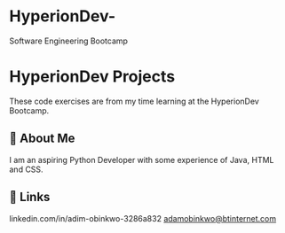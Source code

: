 # HyperionDev-
Software Engineering Bootcamp

# HyperionDev Projects

These code exercises are from my time learning at the HyperionDev Bootcamp.




## 🚀 About Me
I am an aspiring Python Developer with some experience of Java, HTML and CSS.


## 🔗 Links

linkedin.com/in/adim-obinkwo-3286a832
adamobinkwo@btinternet.com

